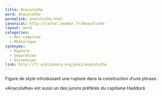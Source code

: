 ```yaml
---
title: Anacoluthe
word: Anacoluthe
permalink: anacoluthe.html
canonical: http://lachal.neamar.fr/Anacoluthe
layout: word
categories:
  - Mot complexe
  - Rhétorique
synonyms:
  - Rupture
  - Séparation
  - Dissension
link: http://fr.wiktionary.org/wiki/anacoluthe
---
```


Figure de style introduisant une rupture dans la construction d’une phrase.

«Anacoluthe» est aussi un des jurons préférés du capitaine Haddock

